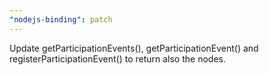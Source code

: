 ```yaml
---
"nodejs-binding": patch
---
```


Update getParticipationEvents(), getParticipationEvent() and registerParticipationEvent() to return also the nodes.
